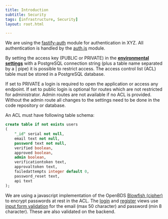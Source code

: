 ```yaml
---
title: Introduction
subtitle: Security
tags: [infrastructure, Security]
layout: root.html

---
```


We are using the [fastify-auth](https://github.com/fastify/fastify-auth) module for authentication in XYZ. All authentication is handled by the [auth.js](https://github.com/GEOLYTIX/xyz/blob/master/auth.js) module.

By setting the access key \(PUBLIC or PRIVATE\) in the [**environmental settings**](../../environment-settings/) with a PostgreSQL connection string \(plus a table name separated by a \| pipe\) it is possible to restrict access. The access control list \(ACL\) table must be stored in a PostgreSQL database.

If set to PRIVATE a login is required to open the application or access any endpoint. If set to public login is optional for routes which are not restricted for administrator. Admin routes are not available if no ACL is provided. Without the admin route all changes to the settings need to be done in the code repository or database.

An ACL must have following table schema:

```sql
create table if not exists users
(
	"_id" serial not null,
	email text not null,
	password text not null,
	verified boolean,
	approved boolean,
	admin boolean,
	verificationtoken text,
	approvaltoken text,
	failedattempts integer default 0,
	password_reset text,
	api text
);
```

We are using a javascript implementation of the OpenBDS [Blowfish \(cipher\)](https://en.wikipedia.org/wiki/Blowfish_%28cipher%29) to encrypt passwords at rest in the ACL. The [login](https://github.com/GEOLYTIX/xyz/blob/master/views/login.html) and [register](https://github.com/GEOLYTIX/xyz/blob/master/views/register.html) views use [input form validation](https://developer.mozilla.org/en-US/docs/Web/HTML/Element/input/email#Validation) for the email \(max 50 character\) and password \(min 8 character\). These are also validated on the backend.